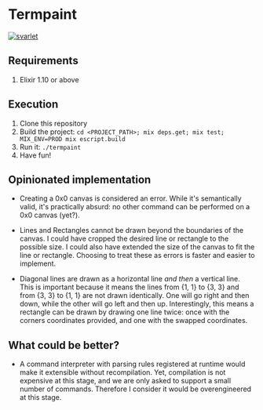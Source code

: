 # Termpaint

[![svarlet](https://circleci.com/gh/svarlet/termpaint.svg?style=shield)](https://app.circleci.com/pipelines/github/svarlet/termpaint)

## Requirements

1. Elixir 1.10 or above

## Execution

1. Clone this repository
2. Build the project: `cd <PROJECT_PATH>; mix deps.get; mix test; MIX_ENV=PROD mix escript.build`
3. Run it: `./termpaint`
4. Have fun!

## Opinionated implementation

- Creating a 0x0 canvas is considered an error. While it's semantically valid, it's practically absurd: no other command can be performed on a 0x0 canvas (yet?).

- Lines and Rectangles cannot be drawn beyond the boundaries of the canvas. I could have cropped the desired line or rectangle to the possible size. I could also have extended the size of the canvas to fit the line or rectangle. Choosing to treat these as errors is faster and easier to implement.

- Diagonal lines are drawn as a horizontal line *and then* a vertical line. This is important because it means the lines from {1, 1} to {3, 3} and from {3, 3} to {1, 1} are not drawn identically. One will go right and then down, while the other will go left and then up. Interestingly, this means a rectangle can be drawn by drawing one line twice: once with the corners coordinates provided, and one with the swapped coordinates.

## What could be better?

- A command interpreter with parsing rules registered at runtime would make it extensible without recompilation. Yet, compilation is not expensive at this stage, and we are only asked to support a small number of commands. Therefore I consider it would be overengineered at this stage.
